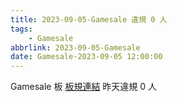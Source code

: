 ```yaml
---
title: 2023-09-05-Gamesale 違規 0 人
tags:
    - Gamesale
abbrlink: 2023-09-05-Gamesale
date: Gamesale-2023-09-05 12:00:00
---
```

Gamesale 板 [板規連結](https://www.ptt.cc/bbs/Gossiping/M.1637425085.A.07D.html)
昨天違規 0 人
